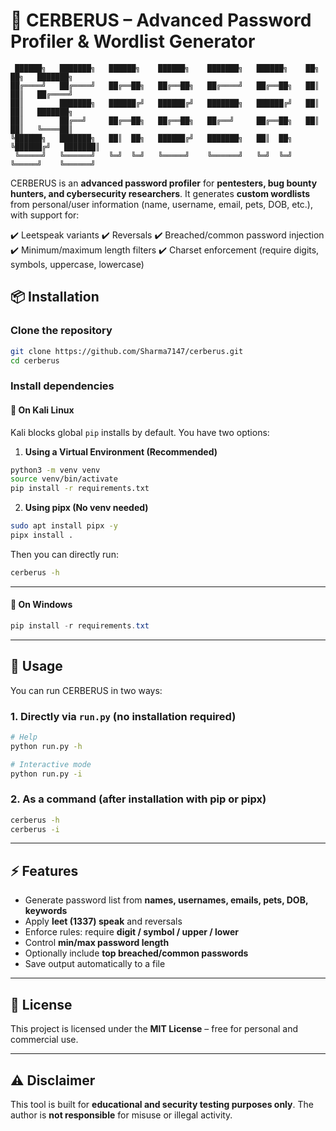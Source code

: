 



# 🔐 CERBERUS – Advanced Password Profiler & Wordlist Generator

```
 ██████╗   ███████╗   ██████╗    ██████╗    ███████╗   ██████╗    ██╗   ██╗   ███████╗
██╔════╝   ██╔════╝   ██╔══██╗   ██╔══██╗   ██╔════╝   ██╔══██╗   ██║   ██║   ██╔════╝
██║        ███████╗   ██████╔╝   ██████╔╝   ███████╗   ██████╔╝   ██║   ██║   ███████╗
██║        ██╔══╝     ██╔══██╗   ██╔══██╗   ██╔══╝     ██╔══██╗   ██║   ██║   ╚════██║
╚██████╗   ███████╗   ██║  ██╗   ██████╔╝   ███████╗   ██║  ██╗   ╚██████╔╝   ███████║
 ╚═════╝   ╚══════╝   ╚═╝  ╚═╝   ╚═════╝    ╚══════╝   ╚═╝  ╚═╝    ╚═════╝    ╚══════╝
```

CERBERUS is an **advanced password profiler** for **pentesters, bug bounty hunters, and cybersecurity researchers**.
It generates **custom wordlists** from personal/user information (name, username, email, pets, DOB, etc.), with support for:

✔️ Leetspeak variants
✔️ Reversals
✔️ Breached/common password injection
✔️ Minimum/maximum length filters
✔️ Charset enforcement (require digits, symbols, uppercase, lowercase)


## 📦 Installation

### Clone the repository

```bash
git clone https://github.com/Sharma7147/cerberus.git
cd cerberus
```

### Install dependencies

#### 🔹 On **Kali Linux**

Kali blocks global `pip` installs by default. You have two options:

1. **Using a Virtual Environment (Recommended)**

```bash
python3 -m venv venv
source venv/bin/activate
pip install -r requirements.txt
```

2. **Using pipx (No venv needed)**

```bash
sudo apt install pipx -y
pipx install .
```

Then you can directly run:

```bash
cerberus -h
```

---

#### 🔹 On **Windows**

```powershell
pip install -r requirements.txt
```

---

## 🚀 Usage

You can run CERBERUS in two ways:

### 1. Directly via `run.py` (no installation required)

```bash
# Help
python run.py -h

# Interactive mode
python run.py -i
```

### 2. As a command (after installation with pip or pipx)

```bash
cerberus -h
cerberus -i
```

---

## ⚡ Features

* Generate password list from **names, usernames, emails, pets, DOB, keywords**
* Apply **leet (1337) speak** and reversals
* Enforce rules: require **digit / symbol / upper / lower**
* Control **min/max password length**
* Optionally include **top breached/common passwords**
* Save output automatically to a file

---

## 📄 License

This project is licensed under the **MIT License** – free for personal and commercial use.

---

## ⚠️ Disclaimer

This tool is built for **educational and security testing purposes only**.
The author is **not responsible** for misuse or illegal activity.



